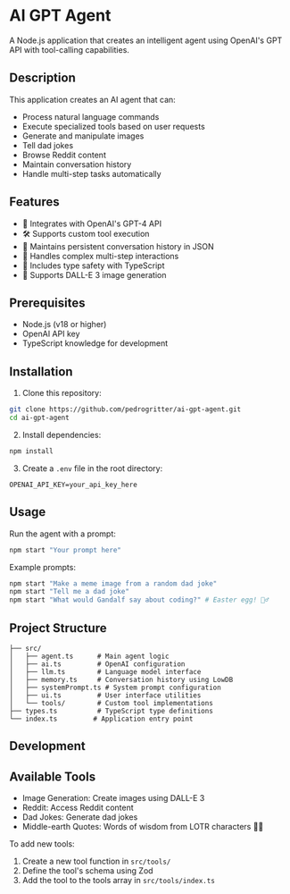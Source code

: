 # AI GPT Agent
A Node.js application that creates an intelligent agent using OpenAI's GPT API with tool-calling capabilities.

## Description
This application creates an AI agent that can:
- Process natural language commands
- Execute specialized tools based on user requests
- Generate and manipulate images
- Tell dad jokes
- Browse Reddit content
- Maintain conversation history
- Handle multi-step tasks automatically

## Features
- 🤖 Integrates with OpenAI's GPT-4 API
- 🛠️ Supports custom tool execution
- 💾 Maintains persistent conversation history in JSON
- 🔄 Handles complex multi-step interactions
- 📝 Includes type safety with TypeScript
- 🎨 Supports DALL-E 3 image generation

## Prerequisites
- Node.js (v18 or higher)
- OpenAI API key
- TypeScript knowledge for development

## Installation

1. Clone this repository:
```bash
git clone https://github.com/pedrogritter/ai-gpt-agent.git
cd ai-gpt-agent
```

2. Install dependencies:
```bash
npm install
```

3. Create a `.env` file in the root directory:
```env
OPENAI_API_KEY=your_api_key_here
```

## Usage

Run the agent with a prompt:
```bash
npm start "Your prompt here"
```

Example prompts:
```bash
npm start "Make a meme image from a random dad joke"
npm start "Tell me a dad joke"
npm start "What would Gandalf say about coding?" # Easter egg! 🧙‍♂️
```

## Project Structure
```
├── src/
│   ├── agent.ts      # Main agent logic
│   ├── ai.ts         # OpenAI configuration
│   ├── llm.ts        # Language model interface
│   ├── memory.ts     # Conversation history using LowDB
│   ├── systemPrompt.ts # System prompt configuration
│   ├── ui.ts         # User interface utilities
│   └── tools/        # Custom tool implementations
├── types.ts          # TypeScript type definitions
└── index.ts         # Application entry point
```

## Development

## Available Tools
- Image Generation: Create images using DALL-E 3
- Reddit: Access Reddit content
- Dad Jokes: Generate dad jokes
- Middle-earth Quotes: Words of wisdom from LOTR characters 🧙‍♂️

To add new tools:
1. Create a new tool function in `src/tools/`
2. Define the tool's schema using Zod
3. Add the tool to the tools array in `src/tools/index.ts`
